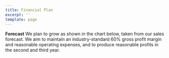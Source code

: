 ```yaml
---
title: Financial Plan
excerpt: ''
template: page
---
```

**Forecast**
We plan to grow as shown in the chart below, taken from our sales forecast. We aim to maintain an industry-standard 60% gross profit margin and reasonable operating expenses, and to produce reasonable profits in the second and third year.